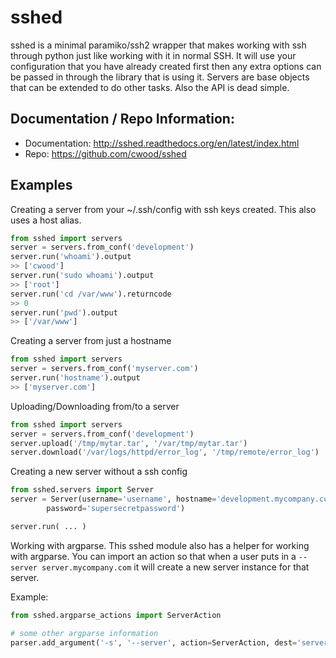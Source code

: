 sshed
===================

sshed is a minimal paramiko/ssh2 wrapper that makes working with ssh through
python just like working with it in normal SSH. It will use your configuration
that you have already created first then any extra options can be passed in
through the library that is using it. Servers are base objects that can be
extended to do other tasks. Also the API is dead simple.


Documentation / Repo Information:
---------------------------------
* Documentation: http://sshed.readthedocs.org/en/latest/index.html
* Repo: https://github.com/cwood/sshed


Examples
-------------------
Creating a server from your ~/.ssh/config with ssh keys created. This also
uses a host alias.

```python
from sshed import servers
server = servers.from_conf('development')
server.run('whoami').output
>> ['cwood']
server.run('sudo whoami').output
>> ['root']
server.run('cd /var/www').returncode
>> 0
server.run('pwd').output
>> ['/var/www']
```

Creating a server from just a hostname
```python
from sshed import servers
server = servers.from_conf('myserver.com')
server.run('hostname').output
>> ['myserver.com']
```

Uploading/Downloading from/to a server
```python
from sshed import servers
server = servers.from_conf('development')
server.upload('/tmp/mytar.tar', '/var/tmp/mytar.tar')
server.download('/var/logs/httpd/error_log', '/tmp/remote/error_log')
```

Creating a new server without a ssh config
```python
from sshed.servers import Server
server = Server(username='username', hostname='development.mycompany.com',
        password='supersecretpassword')

server.run( ... )
```

Working with argparse. This sshed module also has a helper for working
with argparse. You can import an action so that when a user puts in a
``--server server.mycompany.com`` it will create a new server instance
for that server.

Example:

```python
from sshed.argparse_actions import ServerAction

# some other argparse information
parser.add_argument('-s', '--server', action=ServerAction, dest='server')
```
